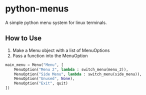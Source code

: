 # python-menus

A simple python menu system for linux terminals.

## How to Use
1. Make a Menu object with a list of MenuOptions
2. Pass a function into the MenuOption
```python
main_menu = Menu("Menu", [
    MenuOption("Menu 2", lambda : switch_menu(menu_2)),
    MenuOption("Side Menu", lambda : switch_menu(side_menu)),
    MenuOption("Unused", None),
    MenuOption("Exit", quit)
])
```